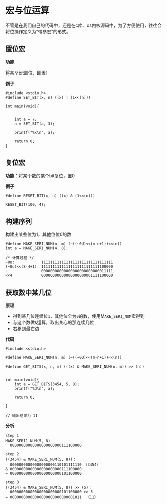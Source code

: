# 宏与位运算

不管是在我们自己的代码中，还是在c库、os内核源码中，为了方便使用，往往会将位操作定义为“带参宏”的形式。

## 置位宏

**功能**

将某个bit置位，即置1

**例子**

```
#include <stdio.h>
#define SET_BIT(x, n) ((x) | (1<<(n)))

int main(void){


    int a = 7;
    a = SET_BIT(a, 3);

    printf("%x\n", a);

    return 0;
}
```

## 复位宏

**功能**：将某个数的某个bit复位，置0

**例子**

```
#define RESET_BIT(x, n) ((x) & (1<<(n)))

RESET_BIT(100, 4);
```

## 构建序列

构建出某些位为1，其他位位0的数

```
#define MAKE_SERI_NUM(n, m) (~((~0U)<<(m-n+1))<<(n))
int a = MAKE_SERI_NUM(4, 8);

/* 计算过程 */
~0u:            11111111111111111111111111111111
(~0u)<<(8-4+1): 11111111111111111111111111100000
~               00000000000000000000000000011111
<<4             00000000000000000000001111100000
```

## 获取数中某几位

**原理**

- 得到某几位连续位`1`，其他位全为`0`的数，使用M`AKE_SERI_NUM`宏得到
- 与这个数做`&`运算，取出关心的那连续几位
- 右移到最右边

**代码**

```
#include <stdio.h>

#define MAKE_SERI_NUM(n, m) (~((~0U)<<(m-n+1))<<(n))

#define GET_BITS(x, n, m) (((x) & MAKE_SERI_NUM(n, m)) >> (n))


int main(void){
    int a = GET_BITS(3454, 5, 8);
    printf("%d\n", a);

    return 0;

}

// 输出结果为 11
```

**分析**

```
step 1
MAKE_SERI1_NUM(5, 8)：
  00000000000000000000000111100000

step 2
((3454) & MAKE_SERI_NUM(5, 8))：
  00000000000000000000110101111110 （3454）
& 00000000000000000000000111100000
= 00000000000000000000000101100000

step 3
((3454) & MAKE_SERI_NUM(5, 8)) >> (5)：
  00000000000000000000000101100000 >> 5
= 00000000000000000000000000001011  （11）
```
